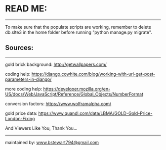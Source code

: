 READ ME:
========
________

To make sure that the populate scripts are working, 
remember to delete db.slte3 in the home folder before 
running "python manage.py migrate".

Sources:
--------
________

gold brick background: http://getwallpapers.com/

coding help: https://django.cowhite.com/blog/working-with-url-get-post-parameters-in-django/

more coding help: https://developer.mozilla.org/en-US/docs/Web/JavaScript/Reference/Global_Objects/NumberFormat

conversion factors: https://www.wolframalpha.com/

gold price data: https://www.quandl.com/data/LBMA/GOLD-Gold-Price-London-Fixing

And Viewers Like You, Thank You...

______

maintained by: www.bstewart794@gmail.com